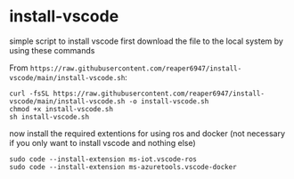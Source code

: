 # install-vscode
simple script to install vscode 
 first download the file to the local system by using these commands
 
 From `https://raw.githubusercontent.com/reaper6947/install-vscode/main/install-vscode.sh`:
```shell
curl -fsSL https://raw.githubusercontent.com/reaper6947/install-vscode/main/install-vscode.sh -o install-vscode.sh
chmod +x install-vscode.sh
sh install-vscode.sh
```
now install the required extentions for using ros and docker (not necessary if you only want to install vscode and nothing else)

```shell
sudo code --install-extension ms-iot.vscode-ros
sudo code --install-extension ms-azuretools.vscode-docker
```
